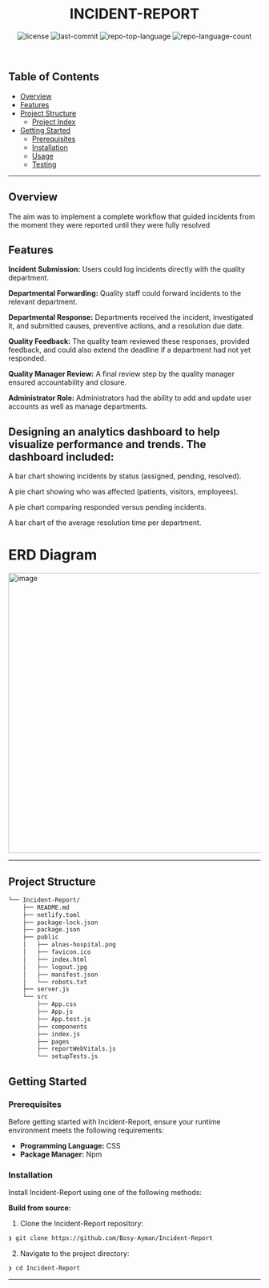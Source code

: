 <p align="center">
</p>
<p align="center"><h1 align="center">INCIDENT-REPORT</h1></p>

<p align="center">
	<img src="https://img.shields.io/github/license/Bosy-Ayman/Incident-Report?style=default&logo=opensourceinitiative&logoColor=white&color=0080ff" alt="license">
	<img src="https://img.shields.io/github/last-commit/Bosy-Ayman/Incident-Report?style=default&logo=git&logoColor=white&color=0080ff" alt="last-commit">
	<img src="https://img.shields.io/github/languages/top/Bosy-Ayman/Incident-Report?style=default&color=0080ff" alt="repo-top-language">
	<img src="https://img.shields.io/github/languages/count/Bosy-Ayman/Incident-Report?style=default&color=0080ff" alt="repo-language-count">
</p>
<p align="center"><!-- default option, no dependency badges. -->
</p>
<p align="center">
	<!-- default option, no dependency badges. -->
</p>
<br>

##  Table of Contents

- [ Overview](#-overview)
- [ Features](#-features)
- [ Project Structure](#-project-structure)
  - [ Project Index](#-project-index)
- [ Getting Started](#-getting-started)
  - [ Prerequisites](#-prerequisites)
  - [ Installation](#-installation)
  - [ Usage](#-usage)
  - [ Testing](#-testing)

---

##  Overview

The aim was to implement a complete workflow that guided incidents from the moment they were reported until they were fully resolved


##  Features

**Incident Submission:** Users could log incidents directly with the quality department.

**Departmental Forwarding:** Quality staff could forward incidents to the relevant department.

**Departmental Response:** Departments received the incident, investigated it, and submitted causes, preventive actions, and a resolution due date.

**Quality Feedback:** The quality team reviewed these responses, provided feedback, and could also extend the deadline if a department had not yet responded.

**Quality Manager Review:** A final review step by the quality manager ensured accountability and closure.

**Administrator Role:** Administrators had the ability to add and update user accounts as well as manage departments.

**Designing an analytics dashboard to help visualize performance and trends. The dashboard included:**
--
A bar chart showing incidents by status (assigned, pending, resolved).

A pie chart showing who was affected (patients, visitors, employees).

A pie chart comparing responded versus pending incidents.

A bar chart of the average resolution time per department.
# ERD Diagram
<img width="1390" height="559" alt="image" src="https://github.com/user-attachments/assets/da989359-0d49-4ec8-870a-361b2674fc3a" />

---

##  Project Structure

```sh
└── Incident-Report/
    ├── README.md
    ├── netlify.toml
    ├── package-lock.json
    ├── package.json
    ├── public
    │   ├── alnas-hospital.png
    │   ├── favicon.ico
    │   ├── index.html
    │   ├── logout.jpg
    │   ├── manifest.json
    │   └── robots.txt
    ├── server.js
    └── src
        ├── App.css
        ├── App.js
        ├── App.test.js
        ├── components
        ├── index.js
        ├── pages
        ├── reportWebVitals.js
        └── setupTests.js
```



##  Getting Started

###  Prerequisites

Before getting started with Incident-Report, ensure your runtime environment meets the following requirements:

- **Programming Language:** CSS
- **Package Manager:** Npm


###  Installation

Install Incident-Report using one of the following methods:

**Build from source:**

1. Clone the Incident-Report repository:
```sh
❯ git clone https://github.com/Bosy-Ayman/Incident-Report
```

2. Navigate to the project directory:
```sh
❯ cd Incident-Report
```


---

